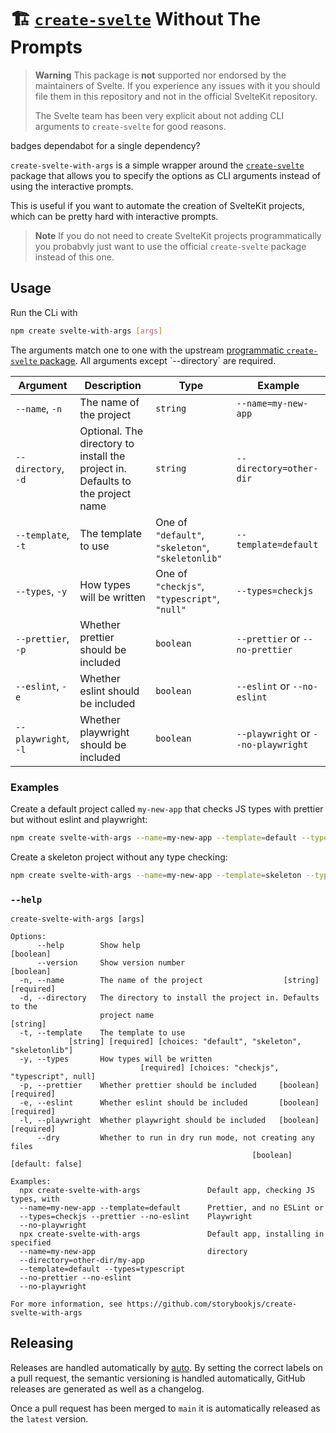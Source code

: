 # 🏗 [`create-svelte`](https://github.com/sveltejs/kit/tree/master/packages/create-svelte) Without The Prompts

> **Warning**
> This package is **not** supported nor endorsed by the maintainers of Svelte.
> If you experience any issues with it you should file them in this repository and not in the official SvelteKit repository.
>
> The Svelte team has been very explicit about not adding CLI arguments to `create-svelte` for good reasons.

badges
dependabot for a single dependency?

`create-svelte-with-args` is a simple wrapper around the [`create-svelte`](https://github.com/sveltejs/kit/tree/master/packages/create-svelte) package that allows you to specify the options as CLI arguments instead of using the interactive prompts.

This is useful if you want to automate the creation of SvelteKit projects, which can be pretty hard with interactive prompts.

> **Note**
> If you do not need to create SvelteKit projects programmatically you probabvly just want to use the official `create-svelte` package instead of this one.

## Usage

Run the CLi with

```bash
npm create svelte-with-args [args]
```

The arguments match one to one with the upstream [programmatic `create-svelte` package](https://github.com/sveltejs/kit/tree/master/packages/create-svelte#api). All arguments except `--directory´ are required.

| **Argument**         | **Description**                                                                 | **Type**                                          | **Example**                         |
| -------------------- | ------------------------------------------------------------------------------- | ------------------------------------------------- | ----------------------------------- |
| `--name`, `-n`       | The name of the project                                                         | `string`                                          | `--name=my-new-app`                 |
| `--directory`, `-d`  | Optional. The directory to install the project in. Defaults to the project name | `string`                                          | `--directory=other-dir`             |
| `--template`, `-t`   | The template to use                                                             | One of `"default"`, `"skeleton"`, `"skeletonlib"` | `--template=default`                |
| `--types`, `-y`      | How types will be written                                                       | One of `"checkjs"`, `"typescript"`, `"null"`      | `--types=checkjs`                   |
| `--prettier`, `-p`   | Whether prettier should be included                                             | `boolean`                                         | `--prettier` or `--no-prettier`     |
| `--eslint`, `-e`     | Whether eslint should be included                                               | `boolean`                                         | `--eslint` or `--no-eslint`         |
| `--playwright`, `-l` | Whether playwright should be included                                           | `boolean`                                         | `--playwright` or `--no-playwright` |

### Examples

Create a default project called `my-new-app` that checks JS types with prettier but without eslint and playwright:

```bash
npm create svelte-with-args --name=my-new-app --template=default --types=checkjs --prettier --no-eslint --no-playwright
```

Create a skeleton project without any type checking:

```bash
npm create svelte-with-args --name=my-new-app --template=skeleton --types=null --no-prettier --no-eslint --no-playwright
```

### `--help`

```
create-svelte-with-args [args]

Options:
      --help        Show help                                          [boolean]
      --version     Show version number                                [boolean]
  -n, --name        The name of the project                  [string] [required]
  -d, --directory   The directory to install the project in. Defaults to the
                    project name                                        [string]
  -t, --template    The template to use
             [string] [required] [choices: "default", "skeleton", "skeletonlib"]
  -y, --types       How types will be written
                             [required] [choices: "checkjs", "typescript", null]
  -p, --prettier    Whether prettier should be included     [boolean] [required]
  -e, --eslint      Whether eslint should be included       [boolean] [required]
  -l, --playwright  Whether playwright should be included   [boolean] [required]
      --dry         Whether to run in dry run mode, not creating any files
                                                      [boolean] [default: false]

Examples:
  npx create-svelte-with-args               Default app, checking JS types, with
  --name=my-new-app --template=default      Prettier, and no ESLint or
  --types=checkjs --prettier --no-eslint    Playwright
  --no-playwright
  npx create-svelte-with-args               Default app, installing in specified
  --name=my-new-app                         directory
  --directory=other-dir/my-app
  --template=default --types=typescript
  --no-prettier --no-eslint
  --no-playwright

For more information, see https://github.com/storybookjs/create-svelte-with-args
```

## Releasing

Releases are handled automatically by [auto](https://github.com/intuit/auto). By setting the correct labels on a pull request, the semantic versioning is handled automatically, GitHub releases are generated as well as a changelog.

Once a pull request has been merged to `main` it is automatically released as the `latest` version.

